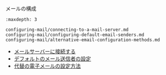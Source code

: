 メールの構成

```{toctree}
:maxdepth: 3

configuring-mail/connecting-to-a-mail-server.md
configuring-mail/configuring-default-email-senders.md
configuring-mail/alternative-email-configuration-methods.md
```

* [メールサーバーに接続する](configuring-mail/connecting-to-a-mail-server.md)
* [デフォルトのメール送信者の設定](configuring-mail/configuring-default-email-senders.md)
* [代替の電子メールの設定方法](configuring-mail/alternative-email-configuration-methods.md)